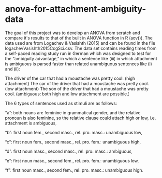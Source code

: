 # anova-for-attachment-ambiguity-data

The goal of this project was to develop an ANOVA from scratch and compare it's results to that of the built in ANOVA function in R (aov()). The data used are from Logachev & Vasishth (2015) and can be found in the file logachevVasishth2015CogSci.csv. The data set contains reading times from a self-paced reading study run in German which was designed to test for the “ambiguity advantage,” in which a sentence like (iii) in which attachment is ambiguous is parsed faster than related unambiguous sentences like (i) and (ii): 

The driver of the car that had a moustache was pretty cool. (high attachment)
The car of the driver that had a moustache was pretty cool. (low attachment)
The son of the driver that had a moustache was pretty cool. (ambiguous: both high and low attachment are possible.)

The 6 types of sentences used as stimuli are as follows:

“a”: both nouns are feminine in grammatical gender, and the relative pronoun is also feminine, so the relative clause could attach high or low, i.e. attachment is ambiguous,

“b”: first noun fem., second masc., rel. pro. masc.: unambiguous low,

“c”: first noun fem., second masc., rel. pro. fem.: unambiguous high,

“d”: first noun masc., second masc., rel. pro. masc.: ambiguous,

“e”: first noun masc., second fem., rel. pro. fem.: unambiguous low,

“f”: first noun masc., second fem., rel. pro. masc.: unambiguous high.
